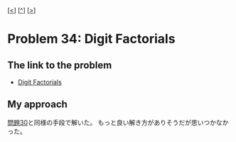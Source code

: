 \[[<](./p0033.md)] \[[^](../README_ja.md)] \[[>](./p0035.md)]

# Problem 34: Digit Factorials

## The link to the problem

- [Digit Factorials](https://projecteuler.net/problem=34)

## My approach


[問題30](./p0030.md)と同様の手段で解いた。
もっと良い解き方がありそうだが思いつかなかった。

